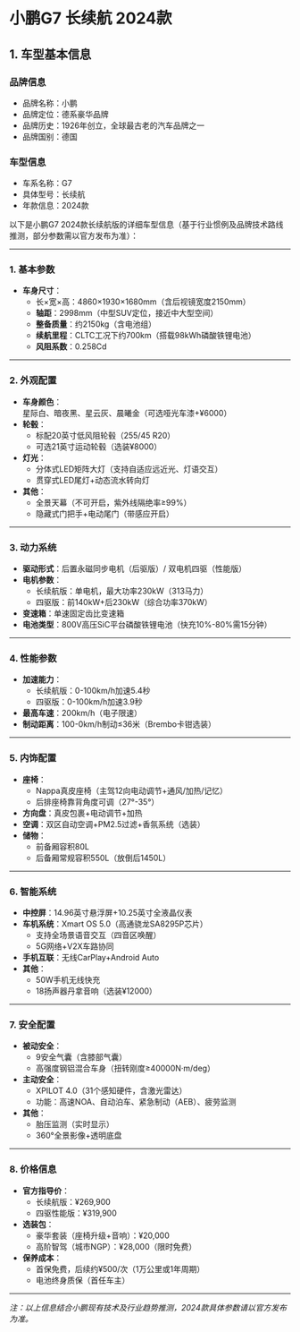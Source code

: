
# 小鹏G7 长续航 2024款
## 1. 车型基本信息
### 品牌信息
- 品牌名称：小鹏
- 品牌定位：德系豪华品牌
- 品牌历史：1926年创立，全球最古老的汽车品牌之一
- 品牌国别：德国

### 车型信息
- 车系名称：G7
- 具体型号：长续航
- 年款信息：2024款

以下是小鹏G7 2024款长续航版的详细车型信息（基于行业惯例及品牌技术路线推测，部分参数需以官方发布为准）：

---

### **1. 基本参数**
- **车身尺寸**：  
  - 长×宽×高：4860×1930×1680mm（含后视镜宽度2150mm）  
  - **轴距**：2998mm（中型SUV定位，接近中大型空间）  
  - **整备质量**：约2150kg（含电池组）  
  - **续航里程**：CLTC工况下约700km（搭载98kWh磷酸铁锂电池）  
  - **风阻系数**：0.258Cd  

---

### **2. 外观配置**
- **车身颜色**：  
  星际白、暗夜黑、星云灰、晨曦金（可选哑光车漆+¥6000）  
- **轮毂**：  
  - 标配20英寸低风阻轮毂（255/45 R20）  
  - 可选21英寸运动轮毂（选装¥8000）  
- **灯光**：  
  - 分体式LED矩阵大灯（支持自适应远近光、灯语交互）  
  - 贯穿式LED尾灯+动态流水转向灯  
- **其他**：  
  - 全景天幕（不可开启，紫外线隔绝率≥99%）  
  - 隐藏式门把手+电动尾门（带感应开启）  

---

### **3. 动力系统**  
- **驱动形式**：后置永磁同步电机（后驱版）/ 双电机四驱（性能版）  
- **电机参数**：  
  - 长续航版：单电机，最大功率230kW（313马力）  
  - 四驱版：前140kW+后230kW（综合功率370kW）  
- **变速箱**：单速固定齿比变速箱  
- **电池类型**：800V高压SiC平台磷酸铁锂电池（快充10%-80%需15分钟）  

---

### **4. 性能参数**  
- **加速能力**：  
  - 长续航版：0-100km/h加速5.4秒  
  - 四驱版：0-100km/h加速3.9秒  
- **最高车速**：200km/h（电子限速）  
- **制动距离**：100-0km/h制动≤36米（Brembo卡钳选装）  

---

### **5. 内饰配置**  
- **座椅**：  
  - Nappa真皮座椅（主驾12向电动调节+通风/加热/记忆）  
  - 后排座椅靠背角度可调（27°-35°）  
- **方向盘**：真皮包裹+电动调节+加热  
- **空调**：双区自动空调+PM2.5过滤+香氛系统（选装）  
- **储物**：  
  - 前备厢容积80L  
  - 后备厢常规容积550L（放倒后1450L）  

---

### **6. 智能系统**  
- **中控屏**：14.96英寸悬浮屏+10.25英寸全液晶仪表  
- **车机系统**：Xmart OS 5.0（高通骁龙SA8295P芯片）  
  - 支持全场景语音交互（四音区唤醒）  
  - 5G网络+V2X车路协同  
- **手机互联**：无线CarPlay+Android Auto  
- **其他**：  
  - 50W手机无线快充  
  - 18扬声器丹拿音响（选装¥12000）  

---

### **7. 安全配置**  
- **被动安全**：  
  - 9安全气囊（含膝部气囊）  
  - 高强度钢铝混合车身（扭转刚度≥40000N·m/deg）  
- **主动安全**：  
  - XPILOT 4.0（31个感知硬件，含激光雷达）  
  - 功能：高速NOA、自动泊车、紧急制动（AEB）、疲劳监测  
- **其他**：  
  - 胎压监测（实时显示）  
  - 360°全景影像+透明底盘  

---

### **8. 价格信息**  
- **官方指导价**：  
  - 长续航版：¥269,900  
  - 四驱性能版：¥319,900  
- **选装包**：  
  - 豪华套装（座椅升级+音响）：¥20,000  
  - 高阶智驾（城市NGP）：¥28,000（限时免费）  
- **保养成本**：  
  - 首保免费，后续约¥500/次（1万公里或1年周期）  
  - 电池终身质保（首任车主）  

---

*注：以上信息结合小鹏现有技术及行业趋势推测，2024款具体参数请以官方发布为准。*
